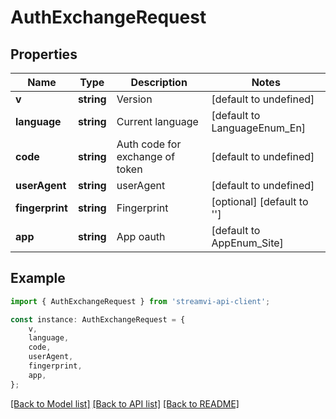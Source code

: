# AuthExchangeRequest


## Properties

Name | Type | Description | Notes
------------ | ------------- | ------------- | -------------
**v** | **string** | Version | [default to undefined]
**language** | **string** | Current language | [default to LanguageEnum_En]
**code** | **string** | Auth code for exchange of token | [default to undefined]
**userAgent** | **string** | userAgent | [default to undefined]
**fingerprint** | **string** | Fingerprint | [optional] [default to '']
**app** | **string** | App oauth | [default to AppEnum_Site]

## Example

```typescript
import { AuthExchangeRequest } from 'streamvi-api-client';

const instance: AuthExchangeRequest = {
    v,
    language,
    code,
    userAgent,
    fingerprint,
    app,
};
```

[[Back to Model list]](../README.md#documentation-for-models) [[Back to API list]](../README.md#documentation-for-api-endpoints) [[Back to README]](../README.md)
